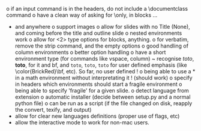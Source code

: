o if an input command is in the headers, do not include a
  \documentclass command
o have a clean way of asking for \only, in blocks ...
- and anywhere
o support images
o allow for slides with no Title (None), and coming before the title
  and outline slide
o nested environments work
o allow for <2> type options for blocks, anything.
o for verbatim, remove the strip command, and the empty options
o good handling of column environments
o better option handling
o have a short environment type (for commands like vspace, column)
~ recognise *toto*, **toto**, for it and bf,  and `toto`, ``toto``,
  ```toto``` for user defined emphasis (like \color{BrickRed}\bf,
  etc). So far, no user defined !
o being able to use a * in a math environment without interpretating
  it ! (should work)
o specify in headers which environments should start a fragile
  environment
o being able to specify 'fragile' for a given slide.
o detect language from extension
o automatic installer (decide between setup.py and a normal python
  file)
o can be run as a script (if the file changed on disk, reapply the
  convert, texify, and output)
- allow for clear new languages definitions (proper use of flags,
  etc)
- allow the interactive mode to work for non-mac users.
